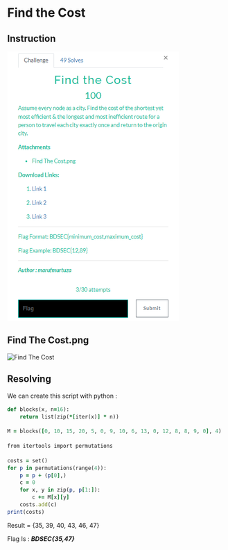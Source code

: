 # Find the Cost

## Instruction
![Instruction](Instruction.png)

## Find The Cost.png

![Find The Cost](FindTheCost.png)

## Resolving

We can create this script with python :

``` ruby
def blocks(x, n=16):
    return list(zip(*[iter(x)] * n))

M = blocks([0, 10, 15, 20, 5, 0, 9, 10, 6, 13, 0, 12, 8, 8, 9, 0], 4)

from itertools import permutations

costs = set()
for p in permutations(range(4)):
    p = p + (p[0],)
    c = 0
    for x, y in zip(p, p[1:]):
        c += M[x][y]
    costs.add(c)
print(costs)
```
Result = {35, 39, 40, 43, 46, 47}

Flag Is : **_BDSEC{35,47}_**

